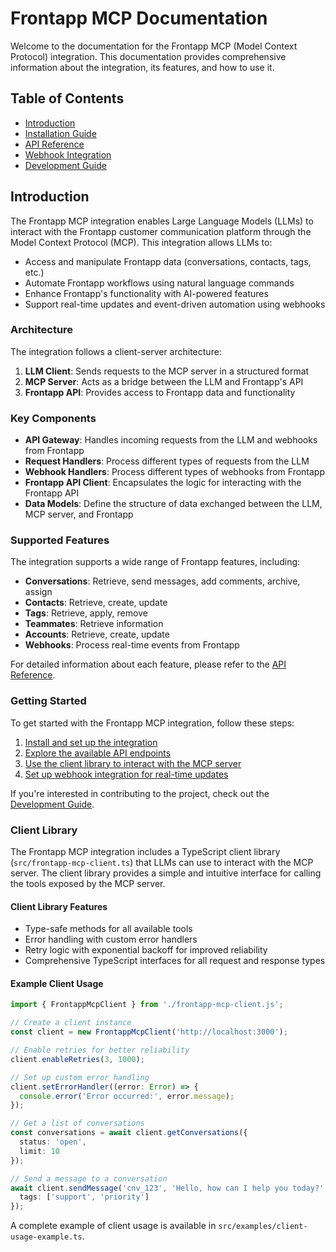 # Frontapp MCP Documentation

Welcome to the documentation for the Frontapp MCP (Model Context Protocol) integration. This documentation provides comprehensive information about the integration, its features, and how to use it.

## Table of Contents

- [Introduction](#introduction)
- [Installation Guide](installation.md)
- [API Reference](api-reference.md)
- [Webhook Integration](webhook-integration.md)
- [Development Guide](development-guide.md)

## Introduction

The Frontapp MCP integration enables Large Language Models (LLMs) to interact with the Frontapp customer communication platform through the Model Context Protocol (MCP). This integration allows LLMs to:

- Access and manipulate Frontapp data (conversations, contacts, tags, etc.)
- Automate Frontapp workflows using natural language commands
- Enhance Frontapp's functionality with AI-powered features
- Support real-time updates and event-driven automation using webhooks

### Architecture

The integration follows a client-server architecture:

1. **LLM Client**: Sends requests to the MCP server in a structured format
2. **MCP Server**: Acts as a bridge between the LLM and Frontapp's API
3. **Frontapp API**: Provides access to Frontapp data and functionality

### Key Components

- **API Gateway**: Handles incoming requests from the LLM and webhooks from Frontapp
- **Request Handlers**: Process different types of requests from the LLM
- **Webhook Handlers**: Process different types of webhooks from Frontapp
- **Frontapp API Client**: Encapsulates the logic for interacting with the Frontapp API
- **Data Models**: Define the structure of data exchanged between the LLM, MCP server, and Frontapp

### Supported Features

The integration supports a wide range of Frontapp features, including:

- **Conversations**: Retrieve, send messages, add comments, archive, assign
- **Contacts**: Retrieve, create, update
- **Tags**: Retrieve, apply, remove
- **Teammates**: Retrieve information
- **Accounts**: Retrieve, create, update
- **Webhooks**: Process real-time events from Frontapp

For detailed information about each feature, please refer to the [API Reference](api-reference.md).

### Getting Started

To get started with the Frontapp MCP integration, follow these steps:

1. [Install and set up the integration](installation.md)
2. [Explore the available API endpoints](api-reference.md)
3. [Use the client library to interact with the MCP server](#client-library)
4. [Set up webhook integration for real-time updates](webhook-integration.md)

If you're interested in contributing to the project, check out the [Development Guide](development-guide.md).

### Client Library

The Frontapp MCP integration includes a TypeScript client library (`src/frontapp-mcp-client.ts`) that LLMs can use to interact with the MCP server. The client library provides a simple and intuitive interface for calling the tools exposed by the MCP server.

#### Client Library Features

- Type-safe methods for all available tools
- Error handling with custom error handlers
- Retry logic with exponential backoff for improved reliability
- Comprehensive TypeScript interfaces for all request and response types

#### Example Client Usage

```typescript
import { FrontappMcpClient } from './frontapp-mcp-client.js';

// Create a client instance
const client = new FrontappMcpClient('http://localhost:3000');

// Enable retries for better reliability
client.enableRetries(3, 1000);

// Set up custom error handling
client.setErrorHandler((error: Error) => {
  console.error('Error occurred:', error.message);
});

// Get a list of conversations
const conversations = await client.getConversations({ 
  status: 'open',
  limit: 10
});

// Send a message to a conversation
await client.sendMessage('cnv_123', 'Hello, how can I help you today?', {
  tags: ['support', 'priority']
});
```

A complete example of client usage is available in `src/examples/client-usage-example.ts`.

